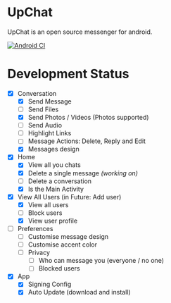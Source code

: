# UpChat

UpChat is an open source messenger for android.

[![Android CI](https://github.com/ARCOOON/UpChat/actions/workflows/android.yml/badge.svg?branch=main)](https://github.com/ARCOOON/UpChat/actions/workflows/android.yml)

# Development Status

- [x] Conversation
	- [x] Send Message
	- [ ] Send Files
	- [x] Send Photos / Videos (Photos supported)
	- [ ] Send Audio
	- [ ] Highlight Links
	- [ ] Message Actions: Delete, Reply and Edit
	- [x] Messages design

- [x] Home
	- [x] View all you chats
	- [X] Delete a single message _(working on)_
	- [ ] Delete a conversation 
	- [x] Is the Main Activity

- [x] View All Users (in Future: Add user)
	- [x] View all users
	- [ ] Block users
	- [x] View user profile

- [ ] Preferences
	- [ ] Customise message design
	- [ ] Customise accent color
	- [ ] Privacy
		- [ ] Who can message you (everyone / no one)
		- [ ] Blocked users

- [x] App
	- [x] Signing Config
 	- [x] Auto Update (download and install)
